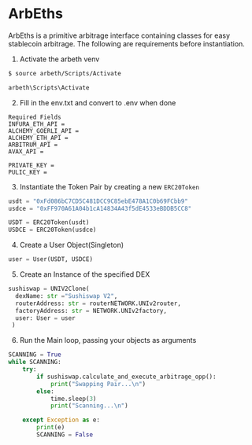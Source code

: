 # ArbEths

ArbEths is a primitive arbitrage interface containing classes for easy stablecoin arbitrage. The following are requirements before instantiation. 

1. Activate the arbeth venv
```bash
$ source arbeth/Scripts/Activate
```
```PowerShell
arbeth\Scripts\Activate
```

2. Fill in the env.txt and convert to .env when done 
``` .env
Required Fields
INFURA_ETH_API = 
ALCHEMY_GOERLI_API =  
ALCHEMY_ETH_API = 
ARBITRUM_API = 
AVAX_API = 

PRIVATE_KEY = 
PULIC_KEY =
```

3. Instantiate the Token Pair by creating a new `ERC20Token`
``` Python
usdt = "0xFd086bC7CD5C481DCC9C85ebE478A1C0b69FCbb9"
usdce = "0xFF970A61A04b1cA14834A43f5dE4533eBDDB5CC8"

USDT = ERC20Token(usdt)
USDCE = ERC20Token(usdce)
```

4. Create a User Object(Singleton)
``` Python
user = User(USDT, USDCE)
```

5. Create an Instance of the specified DEX 
``` Python
sushiswap = UNIV2Clone(
  dexName: str ="Sushiswap V2",
  routerAddress: str = routerNETWORK.UNIv2router, 
  factoryAddress: str = NETWORK.UNIv2factory,
  user: User = user
 )
```

6. Run the Main loop, passing your objects as arguments 
``` Python
SCANNING = True
while SCANNING:
    try:
        if sushiswap.calculate_and_execute_arbitrage_opp():
            print("Swapping Pair...\n")
        else:
            time.sleep(3)
            print("Scanning...\n")

    except Exception as e:
        print(e)
        SCANNING = False
```


 
